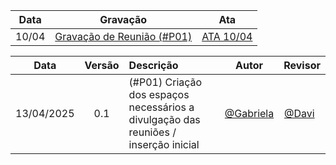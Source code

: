 | Data      | Gravação                                                                  | Ata                             |
|-----------|---------------------------------------------------------------------------|---------------------------------|
| 10/04     | [Gravação de Reunião (#P01)](https://youtu.be/CxXMLqTFt5A?si=S_jOyFWu5IJjOyDp) | [ATA 10/04](https://drive.google.com/file/d/1z0kJzHENDbg6QY1-UNek6Ham9-U9bTZG/view?usp=sharing)     |



| Data       | Versão | Descrição                                 | Autor                                      | Revisor                                     |
| :--------: | :----: | :---------------------------------------- | :----------------------------------------: | :----------------------------------------: |
| 13/04/2025 |  0.1   | (#P01) Criação dos espaços necessários a divulgação das reuniões / inserção inicial | [@Gabriela](https://github.com/gaubiela)   | [@Davi](https://github.com/daviRolvr)  |